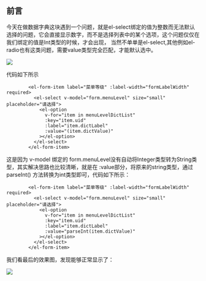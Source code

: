前言
--

今天在做数据字典这块遇到一个问题，就是el-select绑定的值为整数而无法默认选择的问题，它会直接显示数字，而不是选择列表中的某个选项，这个问题仅仅在我们绑定的值是Int类型的时候，才会出现，
当然不单单是el-select,其他例如el-radio也有这类问题，需要value类型完全匹配，才能默认选中。

![](http://image.moguit.cn/4058b9648d3f4abebc56112852aab25d)

代码如下所示

            <el-form-item label="菜单等级" :label-width="formLabelWidth" required>
              <el-select v-model="form.menuLevel" size="small" placeholder="请选择">
                <el-option
                  v-for="item in menuLevelDictList"
                  :key="item.uid"
                  :label="item.dictLabel"
                  :value="(item.dictValue)"
                ></el-option>
              </el-select>
            </el-form-item>

这是因为 v-model 绑定的 form.menuLevel没有自动将Integer类型转为String类型，其实解决思路也比较清晰，就是在 :value部分，将原来的string类型，通过 parseInt() 方法转换为int类型即可，代码如下所示：

            <el-form-item label="菜单等级" :label-width="formLabelWidth" required>
              <el-select v-model="form.menuLevel" size="small" placeholder="请选择">
                <el-option
                  v-for="item in menuLevelDictList"
                  :key="item.uid"
                  :label="item.dictLabel"
                  :value="parseInt(item.dictValue)"
                ></el-option>
              </el-select>
            </el-form-item>

我们看最后的效果图，发现能够正常显示了：

![](http://image.moguit.cn/34240f6b0a44456bbd8b3867454b22f2)